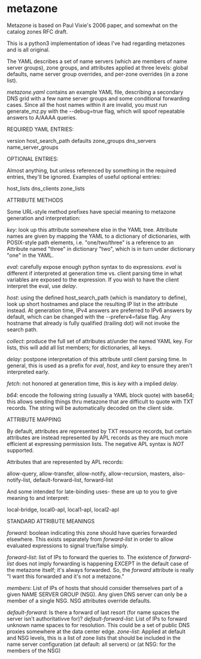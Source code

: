 # metazone

Metazone is based on Paul Vixie's 2006 paper, and somewhat on the catalog
zones RFC draft.

This is a python3 implementation of ideas I've had regarding metazones
and is all original.

The YAML describes a set of name servers (which are members of name
server groups), zone groups, and attributes applied at three levels:
global defaults, name server group overrides, and per-zone overrides
(in a zone list).

*metazone.yaml* contains an example YAML file, describing a secondary
DNS grid with a few name server groups and some conditional
forwarding cases.  Since all the host names within it are invalid, you
must run generate_mz.py with the --debug=true flag, which will spoof
repeatable answers to A/AAAA queries.


REQUIRED YAML ENTRIES:


version
host_search_path
defaults
zone_groups
dns_servers
name_server_groups


OPTIONAL ENTRIES:


Almost anything, but unless referenced by something in the required
entries, they'll be ignored.  Examples of useful optional entries:

host_lists
dns_clients
zone_lists



ATTRIBUTE METHODS


Some URL-style method prefixes have special meaning to metazone generation
and interpretation:

*key*: look up this attribute somewhere else in the YAML tree.  Attribute
names are given by mapping the YAML to a dictionary of dictionaries,
with POSIX-style path elements, i.e. "one/two/three" is a reference to
an Attribute named "three" in dictionary "two", which is in turn under
dictionary "one" in the YAML.

*eval*: carefully expose enough python syntax to do expressions.  *eval* is
different if interpreted at generation time vs. client parsing time in what
variables are exposed to the expression.  If you wish to have the client
interpret the eval, use *delay*.

*host*: using the defined host_search_path (which is mandatory to define),
look up short hostnames and place the resulting IP list in the attribute
instead.  At generation time, IPv4 answers are preferred to IPv6 answers
by default, which can be changed with the --preferv4=false flag.
Any hostname that already is fully qualified (trailing dot) will not
invoke the search path.

*collect*: produce the full set of attributes at/under the named YAML key.
For lists, this will add all list members; for dictionaries, all keys.

*delay*: postpone interpretation of this attribute until client parsing
time.  In general, this is used as a prefix for *eval*, *host*, and *key*
to ensure they aren't interpreted early.

*fetch*: not honored at generation time, this is *key* with a implied *delay*.

*b64*: encode the following string (usually a YAML block quote) with base64;
this allows sending things thru metazone that are difficult to quote with
TXT records.  The string will be automatically decoded on the client side.


ATTRIBUTE MAPPING


By default, attributes are represented by TXT resource records, but
certain attributes are instead represented by APL records as they are
much more efficient at expressing permission lists.  The negative APL
syntax is *NOT* supported.

Attributes that are represented by APL records:

allow-query, allow-transfer, allow-notify, allow-recursion, masters,
 also-notify-list, default-forward-list, forward-list

And some intended for late-binding uses- these are up to you to give
meaning to and interpret:

 local-bridge, local0-apl, local1-apl, local2-apl


STANDARD ATTRIBUTE MEANINGS


*forward*: boolean indicating this zone should have queries forwarded
elsewhere.  This exists separately from *forward-list* in order to allow
evaluated expressions to signal true/false simply.

*forward-list*: list of IPs to forward the queries to.  The existence of
*forward-list* does not imply forwarding is happening EXCEPT in the
default case of the metazone itself; it's always forwarded.  So, 
the *forward* attribute is really "I want this forwarded and it's not a
metazone."

*members*: List of IPs of hosts that should consider themselves part of
a given NAME SERVER GROUP (NSG).  Any given DNS server can only be a member
of a single NSG.  NSG attributes override defaults.

*default-forward*: Is there a forward of last resort (for name spaces the
server isn't authoritativve for)?
*default-forward-list*: List of IPs to forward unknown name spaces to for
resolution.  This could be a set of public DNS proxies somewhere at the data
center edge.
*zone-list*: Applied at default and NSG levels, this is a list of zone lists
that should be included in the name server configuration (at default: all
servers) or (at NSG: for the members of the NSG)

